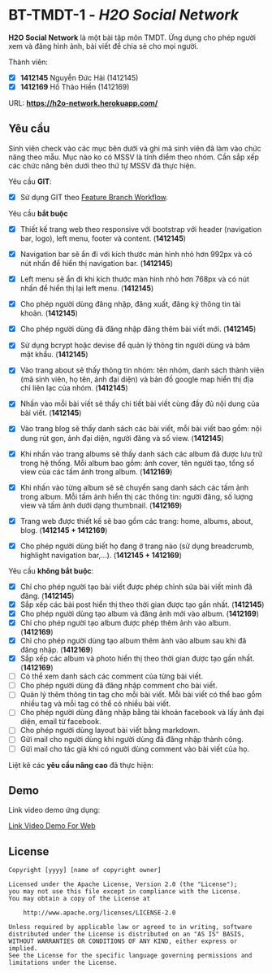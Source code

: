 # BT-TMDT-1 - *H2O Social Network*

**H2O Social Network** là một bài tập môn TMDT. Ứng dụng cho phép người xem và đăng hình ảnh, bài viết để chia sẻ cho mọi người.

Thành viên:
* [X] **1412145** Nguyễn Đức Hải (1412145)
* [X] **1412169** Hồ Thảo Hiền (1412169)

URL: **https://h2o-network.herokuapp.com/**

## Yêu cầu

Sinh viên check vào các mục bên dưới và ghi mã sinh viên đã làm vào chức năng theo mẫu. Mục nào ko có MSSV là tính điểm theo nhóm. Cần sắp xếp các chức năng bên dưới theo thứ tự MSSV đã thực hiện.

Yêu cầu **GIT**:
* [X] Sử dụng GIT theo [Feature Branch Workflow](https://www.atlassian.com/git/tutorials/comparing-workflows#feature-branch-workflow).

Yêu cầu **bắt buộc**
* [X] Thiết kế trang web theo responsive với bootstrap với header (navigation bar, logo), left menu, footer và content. (**1412145**)
* [X] Navigation bar sẽ ẩn đi với kích thước màn hình nhỏ hơn 992px và có nút nhấn để hiển thị navigation bar. (**1412145**)
* [X] Left menu sẽ ẩn đi khi kích thước màn hình nhỏ hơn 768px và có nút nhấn để hiển thị lại left menu. (**1412145**)
* [X] Cho phép người dùng đăng nhập, đăng xuất, đăng ký thông tin tài khoản. (**1412145**)
* [X] Cho phép người dùng đã đăng nhập đăng thêm bài viết mới. (**1412145**)
* [X] Sử dụng bcrypt hoặc devise để quản lý thông tin người dùng và băm mật khẩu. (**1412145**)
* [X] Vào trang about sẽ thấy thông tin nhóm: tên nhóm, danh sách thành viên (mã sinh viên, họ tên, ảnh đại diện) và bản đồ google map hiển thị địa chỉ liên lạc của nhóm. (**1412145**)
* [X] Nhấn vào mỗi bài viết sẽ thấy chi tiết bài viết cùng đầy đủ nội dung của bài viết. (**1412145**)
* [X] Vào trang blog sẽ thấy danh sách các bài viết, mỗi bài viết bao gồm: nội dung rút gọn, ảnh đại diện, người đăng và số view. (**1412145**)
* [X] Khi nhấn vào trang albums sẽ thấy danh sách các album đã được lưu trữ trong hệ thống. Mỗi album bao gồm: ảnh cover, tên người tạo, tổng số view của các tấm ảnh trong album. (**1412169**)
* [X] Khi nhấn vào từng album sẽ sẽ chuyển sang danh sách các tấm ảnh trong album. Mỗi tấm ảnh hiển thị các thông tin: người đăng, số lượng view và tấm ảnh dưới dạng thumbnail. (**1412169**)
* [X] Trang web được thiết kế sẽ bao gồm các trang: home, albums, about, blog. (**1412145 + 1412169**)
* [X] Cho phép người dùng biết họ đang ở trang nào (sử dụng breadcrumb, highlight navigation bar,...). (**1412145 + 1412169**)


Yêu cầu **không bắt buộc**:
* [x] Chỉ cho phép người tạo bài viết được phép chỉnh sửa bài viết mình đã đăng. (**1412145**)
* [X] Sắp xếp các bài post hiển thị theo thời gian được tạo gần nhất. (**1412145**)
* [x] Cho phép người dùng tạo album và đăng ảnh mới vào album. (**1412169**)
* [x] Chỉ cho phép người tạo album được phép thêm ảnh vào album. (**1412169**)
* [X] Chỉ cho phép người dùng tạo album thêm ảnh vào album sau khi đã đăng nhập. (**1412169**)
* [X] Sắp xếp các album và photo hiển thị theo thời gian được tạo gần nhất. (**1412169**)
* [ ] Có thể xem danh sách các comment của từng bài viết.
* [ ] Cho phép người dùng đã đăng nhập comment cho bài viết.
* [ ] Quản lý thêm thông tin tag cho mỗi bài viết. Mỗi bài viết có thể bao gồm nhiều tag và mỗi tag có thể có nhiều bài viết. 
* [ ] Cho phép người dùng đăng nhập bằng tài khoản facebook và lấy ảnh đại diện, email từ facebook.
* [ ] Cho phép người dùng layout bài viết bằng markdown.
* [ ] Gửi mail cho người dùng khi người dùng đã đăng nhập thành công.
* [ ] Gửi mail cho tác giả khi có người dùng comment vào bài viết của họ.

Liệt kê các **yêu cầu nâng cao** đã thực hiện:


## Demo

Link video demo ứng dụng:

[Link Video Demo For Web](https://www.youtube.com/watch?v=DR_Z168IUOc&feature=youtu.be)



## License

    Copyright [yyyy] [name of copyright owner]

    Licensed under the Apache License, Version 2.0 (the "License");
    you may not use this file except in compliance with the License.
    You may obtain a copy of the License at

        http://www.apache.org/licenses/LICENSE-2.0

    Unless required by applicable law or agreed to in writing, software
    distributed under the License is distributed on an "AS IS" BASIS,
    WITHOUT WARRANTIES OR CONDITIONS OF ANY KIND, either express or implied.
    See the License for the specific language governing permissions and
    limitations under the License.

